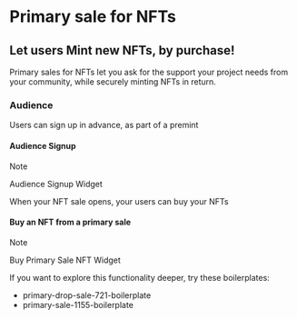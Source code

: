 # Primary sale for NFTs
## Let users Mint new NFTs, by purchase!

Primary sales for NFTs let you ask for the support your project needs from your community, while securely minting NFTs in return.

### Audience

Users can sign up in advance, as part of a premint

#### Audience Signup
> [!NOTE]
> Audience Signup Widget

When your NFT sale opens, your users can buy your NFTs

#### Buy an NFT from a primary sale
> [!NOTE]
> Buy Primary Sale NFT Widget

If you want to explore this functionality deeper, try these boilerplates:
- primary-drop-sale-721-boilerplate
- primary-sale-1155-boilerplate
